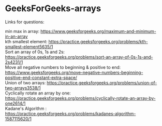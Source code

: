 # GeeksForGeeks-arrays

Links for questions:

min max in array: https://www.geeksforgeeks.org/maximum-and-minimum-in-an-array <br>
kth smallest element: https://practice.geeksforgeeks.org/problems/kth-smallest-element5635/1 <br>
Sort an array of 0s, 1s and 2s: https://practice.geeksforgeeks.org/problems/sort-an-array-of-0s-1s-and-2s4231/1 <br>
Move all negative numbers to beginning & positive to end: https://www.geeksforgeeks.org/move-negative-numbers-beginning-positive-end-constant-extra-space/ <br>
Union of two arrays: https://practice.geeksforgeeks.org/problems/union-of-two-arrays3538/1 <br>
Cyclically rotate an array by one: https://practice.geeksforgeeks.org/problems/cyclically-rotate-an-array-by-one2614/1 <br>
Kadane's Algorithm : https://practice.geeksforgeeks.org/problems/kadanes-algorithm-1587115620/1
